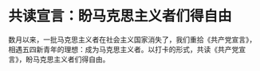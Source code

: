 # 共读宣言：盼马克思主义者们得自由
数月以来，一批马克思主义者在社会主义国家消失了，我们重拾《共产党宣言》，相遇五四新青年的理想：成为马克思主义者。以打卡的形式，共读《共产党宣言》，盼马克思主义者们得自由。
